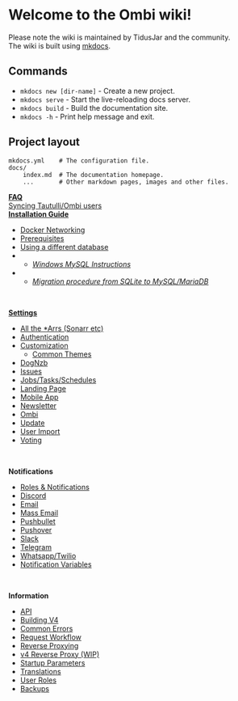 # Welcome to the Ombi wiki!

Please note the wiki is maintained by TidusJar and the community.<br>
The wiki is built using [mkdocs](https://www.mkdocs.org).

## Commands

* `mkdocs new [dir-name]` - Create a new project.
* `mkdocs serve` - Start the live-reloading docs server.
* `mkdocs build` - Build the documentation site.
* `mkdocs -h` - Print help message and exit.

## Project layout

    mkdocs.yml    # The configuration file.
    docs/
        index.md  # The documentation homepage.
        ...       # Other markdown pages, images and other files.


[**FAQ**](https://github.com/tidusjar/Ombi/wiki/FAQ)<br>
[Syncing Tautulli/Ombi users](https://github.com/tidusjar/Ombi/wiki/Ombi-&-Tautulli)<br>
[**Installation Guide**](https://github.com/tidusjar/Ombi/wiki/Installation)<BR>
* [Docker Networking](https://github.com/tidusjar/Ombi/wiki/Docker-Containers)<br>
* [Prerequisites](https://github.com/tidusjar/Ombi/wiki/Prerequisites)<br>
* [Using a different database](https://github.com/tidusjar/Ombi/wiki/Using-a-different-database)<br>
* * [_Windows MySQL Instructions_](https://github.com/tidusjar/Ombi/wiki/Using-a-different-database-(MySQL)-on-Windows)
* * [_Migration procedure from SQLite to MySQL/MariaDB_](https://github.com/tidusjar/Ombi/wiki/Migration-procedure-from-SQLite-to-MySQL-or-MariaDB)<br>
<!-- end of the list --><br>
[**Settings**](https://github.com/tidusjar/Ombi/wiki/Settings)<br>
* [All the *Arrs (Sonarr etc)](https://github.com/tidusjar/Ombi/wiki/Arr-Settings)<br>
* [Authentication](https://github.com/tidusjar/Ombi/wiki/Authentication-Settings)<br> 
* [Customization](https://github.com/tidusjar/Ombi/wiki/Customization-Settings)<br>
    * [Common Themes](https://github.com/tidusjar/Ombi/wiki/Ombi-v4-Custom-Themes)
* [DogNzb](https://github.com/tidusjar/Ombi/wiki/DogNzb-Settings)<br>
* [Issues](https://github.com/tidusjar/Ombi/wiki/Issue-Settings)<br> 
* [Jobs/Tasks/Schedules](https://github.com/tidusjar/Ombi/wiki/Jobs-Tasks-Schedules)<br> 
* [Landing Page](https://github.com/tidusjar/Ombi/wiki/Landing-Page-Settings)<br> 
* [Mobile App](https://github.com/tidusjar/Ombi/wiki/Mobile-App-Setup)<br> 
* [Newsletter](https://github.com/tidusjar/Ombi/wiki/Newsletter-Settings)<br> 
* [Ombi](https://github.com/tidusjar/Ombi/wiki/Ombi-Settings)<br> 
* [Update](https://github.com/tidusjar/Ombi/wiki/Update-Settings)<br> 
* [User Import](https://github.com/tidusjar/Ombi/wiki/User-Importer-Settings)<br> 
* [Voting](https://github.com/tidusjar/Ombi/wiki/Vote-Settings)
<!-- end of the list --><br>
**Notifications**<br>
* [Roles & Notifications](https://github.com/tidusjar/Ombi/wiki/Roles-and-Notifications)<br> 
* [Discord](https://github.com/tidusjar/Ombi/wiki/Discord-Notification-Settings)<br> 
* [Email](https://github.com/tidusjar/Ombi/wiki/Email-Notification-Settings)<br> 
* [Mass Email](https://github.com/tidusjar/Ombi/wiki/Mass-Email)<br> 
* [Pushbullet](https://github.com/tidusjar/Ombi/wiki/Pushbullet-Notification-Settings)<br> 
* [Pushover](https://github.com/tidusjar/Ombi/wiki/Pushover-Notification-Settings)<br> 
* [Slack](https://github.com/tidusjar/Ombi/wiki/Slack-Notification-Settings)<br> 
* [Telegram](https://github.com/tidusjar/Ombi/wiki/Telegram-Notifications)<br> 
* [Whatsapp/Twilio](https://github.com/tidusjar/Ombi/wiki/twilio)<br> 
* [Notification Variables](https://github.com/tidusjar/Ombi/wiki/Notification-Template-Variables)
<!-- end of the list --><br>
**Information**<br> 
* [API](https://github.com/tidusjar/Ombi/wiki/Api-Information)<br> 
* [Building V4](https://github.com/tidusjar/Ombi/wiki/Building-V4)<br> 
* [Common Errors](https://github.com/tidusjar/Ombi/wiki/Common-Errors)<br> 
* [Request Workflow](https://github.com/tidusjar/Ombi/wiki/Request-Workflow)<br> 
* [Reverse Proxying](https://github.com/tidusjar/Ombi/wiki/Reverse-Proxy-Examples)<br>
* [v4 Reverse Proxy (WIP)](https://github.com/tidusjar/Ombi/wiki/Reverse-Proxy-v4)<br>
* [Startup Parameters](https://github.com/tidusjar/Ombi/wiki/Startup-Parameters)<br> 
* [Translations](https://github.com/tidusjar/Ombi/wiki/Translations)<br> 
* [User Roles](https://github.com/tidusjar/Ombi/wiki/User-Roles)
* [Backups](https://github.com/tidusjar/Ombi/wiki/Backups)
<!-- end of the list --><br>